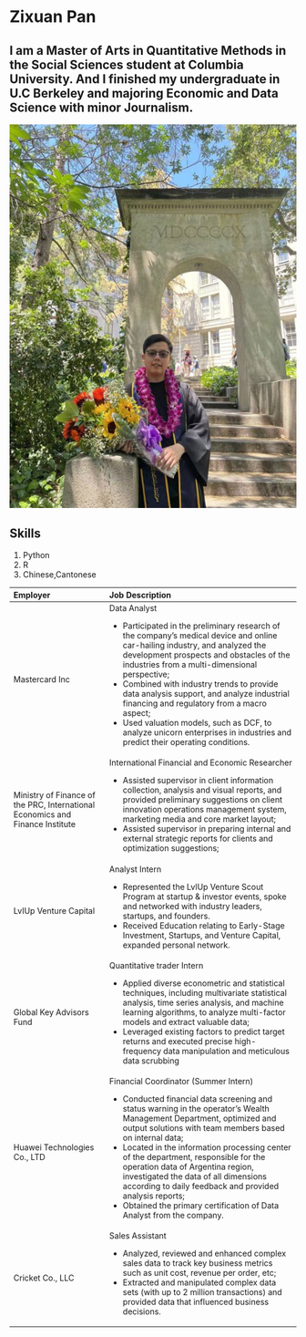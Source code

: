 # Zixuan Pan

## I am a Master of Arts in Quantitative Methods in the Social Sciences student at Columbia University. And I finished my undergraduate in U.C Berkeley and majoring Economic and Data Science with minor Journalism.

![Image](/pan.jpg)

## Skills
1. Python
2. R
3. Chinese,Cantonese

| Employer | Job Description |
|  :----  | :----  |
| Mastercard Inc  |Data Analyst <ul><li>Participated in the preliminary research of the company’s medical device and online car-hailing industry, and analyzed the development prospects and obstacles of the industries from a multi-dimensional perspective;</li><li>Combined with industry trends to provide data analysis support, and analyze industrial financing and regulatory from a macro aspect;</li><li>Used valuation models, such as DCF, to analyze unicorn enterprises in industries and predict their operating conditions.</li></ul> |
| Ministry of Finance of the PRC, International Economics and Finance Institute  |International Financial and Economic Researcher <ul><li>Assisted supervisor in client information collection, analysis and visual reports, and provided preliminary suggestions on client innovation operations management system, marketing media and core market layout;</li><li>Assisted supervisor in preparing internal and external strategic reports for clients and optimization suggestions; </li></ul> |
| LvIUp Venture Capital | Analyst Intern<ul><li>Represented the LvlUp Venture Scout Program at startup & investor events, spoke and networked with industry leaders, startups, and founders.</li><li>Received Education relating to Early-Stage Investment, Startups, and Venture Capital, expanded personal network.</li></ul>|
| Global Key Advisors Fund | Quantitative trader Intern<ul><li>Applied diverse econometric and statistical techniques, including multivariate statistical analysis, time series analysis, and machine learning algorithms, to analyze multi-factor models and extract valuable data;</li><li>Leveraged existing factors to predict target returns and executed precise high-frequency data manipulation and meticulous data scrubbing</li></ul>|
| Huawei Technologies Co., LTD | Financial Coordinator (Summer Intern)<ul><li>Conducted financial data screening and status warning in the operator’s Wealth Management Department, optimized and output solutions with team members based on internal data;</li><li>Located in the information processing center of the department, responsible for the operation data of Argentina region, investigated the data of all dimensions according to daily feedback and provided analysis reports;</li><li>Obtained the primary certification of Data Analyst from the company.</li></ul> |
| Cricket Co., LLC  |Sales Assistant <ul><li>Analyzed, reviewed and enhanced complex sales data to track key business metrics such as unit cost, revenue per order, etc;</li><li>Extracted and manipulated complex data sets (with up to 2 million transactions) and provided data that influenced business decisions.</li></ul>|


